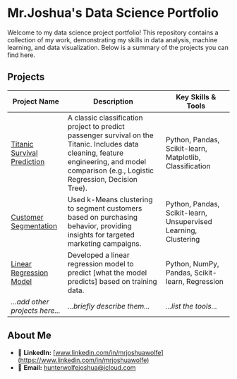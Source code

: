 # Mr.Joshua's Data Science Portfolio

Welcome to my data science project portfolio! This repository contains a collection of my work, demonstrating my skills in data analysis, machine learning, and data visualization. Below is a summary of the projects you can find here.

## Projects

| Project Name | Description | Key Skills & Tools |
|--------------|-------------|--------------------|
| [Titanic Survival Prediction](./Titanic-Survival-Prediction/) | A classic classification project to predict passenger survival on the Titanic. Includes data cleaning, feature engineering, and model comparison (e.g., Logistic Regression, Decision Tree). | Python, Pandas, Scikit-learn, Matplotlib, Classification |
| [Customer Segmentation](./kMeans-Clustering-Project/) | Used k-Means clustering to segment customers based on purchasing behavior, providing insights for targeted marketing campaigns. | Python, Pandas, Scikit-learn, Unsupervised Learning, Clustering |
| [Linear Regression Model](./Linear-Regression-Project/) | Developed a linear regression model to predict [what the model predicts] based on training data. | Python, NumPy, Pandas, Scikit-learn, Regression |
| *...add other projects here...* | *...briefly describe them...* | *...list the tools...* |

## About Me

- 🔗 **LinkedIn:** [www.linkedin.com/in/mrjoshuawolfe](https://www.linkedin.com/in/mrjoshuawolfe)
- 📧 **Email:** hunterwolfejoshua@icloud.com
